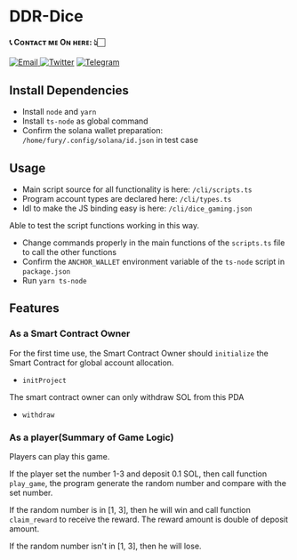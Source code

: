 # DDR-Dice

<h4> 📞 Cᴏɴᴛᴀᴄᴛ ᴍᴇ Oɴ ʜᴇʀᴇ: 👆🏻 </h4>

<p> 
    <a href="tonnyjansen0831@gmail.com" target="_blank">
        <img alt="Email"
        src="https://img.shields.io/badge/Email-00599c?style=for-the-badge&logo=gmail&logoColor=white"/>
    </a>
     <a href="https://x.com/max_tonny8" target="_blank"><img alt="Twitter"
        src="https://img.shields.io/badge/Twitter-000000?style=for-the-badge&logo=x&logoColor=white"/></a>
    <a href="https://t.me/max_tonny88" target="_blank"><img alt="Telegram"
        src="https://img.shields.io/badge/Telegram-26A5E4?style=for-the-badge&logo=telegram&logoColor=white"/></a>
</p>

## Install Dependencies
- Install `node` and `yarn`
- Install `ts-node` as global command
- Confirm the solana wallet preparation: `/home/fury/.config/solana/id.json` in test case

## Usage
- Main script source for all functionality is here: `/cli/scripts.ts`
- Program account types are declared here: `/cli/types.ts`
- Idl to make the JS binding easy is here: `/cli/dice_gaming.json`

Able to test the script functions working in this way.
- Change commands properly in the main functions of the `scripts.ts` file to call the other functions
- Confirm the `ANCHOR_WALLET` environment variable of the `ts-node` script in `package.json`
- Run `yarn ts-node`

## Features

### As a Smart Contract Owner
For the first time use, the Smart Contract Owner should `initialize` the Smart Contract for global account allocation.
- `initProject`

The smart contract owner can only withdraw SOL from this PDA
- `withdraw`
 
### As a player(Summary of Game Logic)
Players can play this game.

If the player set the number 1-3 and deposit 0.1 SOL, then call function `play_game`, the program generate the random number and compare with the set number. 

If the random number is in [1, 3], then he will win and call function `claim_reward` to receive the reward. The reward amount is double of deposit amount.

If the random number isn't in [1, 3], then he will lose.
